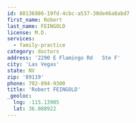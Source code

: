 ```yaml
---
id: 88136986-19fd-4cbc-a537-30de46a8abd7
first_name: Robert
last_name: FEINGOLD
license: M.D.
services:
  - family-practice
category: doctors
address: '2290 E Flamingo Rd   Ste F'
city: 'Las Vegas'
state: NV
zip: '89119'
phone: 702-894-9300
title: 'Robert FEINGOLD'
_geoloc:
  lng: -115.13905
  lat: 36.088922
---
```

